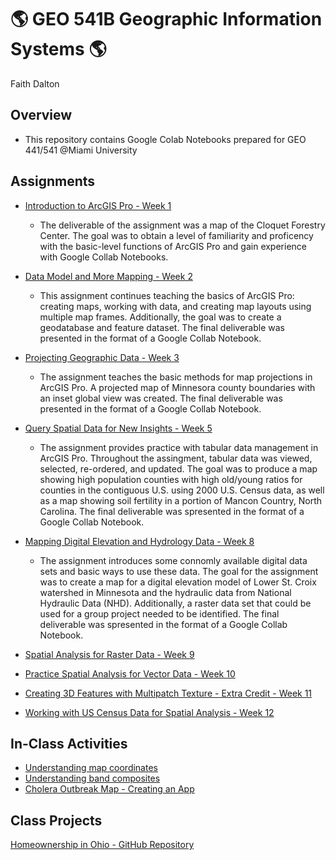 # :earth_americas: GEO 541B Geographic Information Systems :earth_americas:

Faith Dalton

## Overview
- This repository contains Google Colab Notebooks prepared for GEO 441/541 @Miami University

## Assignments

- [Introduction to ArcGIS Pro - Week 1](https://github.com/F-Dalton34/gis-project-portfolio-geo541b/blob/main/General%20Mapping/introduction_to_arcgis_pro_gui.ipynb)
  - The deliverable of the assignment was a map of the Cloquet Forestry Center. The goal was to obtain a level of familiarity and proficency with the basic-level functions of ArcGIS Pro and gain experience with Google Collab Notebooks. 
  
- [Data Model and More Mapping - Week 2]([Weekly_Assignments/data_model_and_more_mapping.ipynb](https://github.com/F-Dalton34/gis-project-portfolio-geo541b/blob/main/General%20Mapping/data_model_and_more_mapping.ipynb))
  - This assignment continues teaching the basics of ArcGIS Pro: creating maps, working with data, and creating map layouts using multiple map frames. Additionally, the goal was to create a geodatabase and feature dataset. The final deliverable was presented in the format of a Google Collab Notebook. 

- [Projecting Geographic Data - Week 3](https://github.com/F-Dalton34/gis-project-portfolio-geo541b/blob/main/General%20Mapping/projecting_geographic_data.ipynb)
  - The assignment teaches the basic methods for map projections in ArcGIS Pro. A projected map of Minnesora county boundaries with an inset global view was created. The final deliverable was presented in the format of a Google Collab Notebook. 

- [Query Spatial Data for New Insights - Week 5](https://github.com/F-Dalton34/gis-project-portfolio-geo541b/blob/main/Spatial%20Analysis/query_spatial_data_for_new_insights.ipynb)
    - The assignment provides practice with tabular data management in ArcGIS Pro. Throughout the assingment, tabular data was viewed, selected, re-ordered, and updated. The goal was to produce a map showing high population counties with high old/young ratios for counties in the contiguous U.S. using 2000 U.S. Census data, as well as a map showing soil fertility in a portion of Mancon Country, North Carolina. The final deliverable was spresented in the format of a Google Collab Notebook. 

- [Mapping Digital Elevation and Hydrology Data - Week 8](https://github.com/F-Dalton34/gis-project-portfolio-geo541b/blob/main/Raster%20and%20Satellite%20Data/Mapping_digital_elevation_and_hydrology_data.ipynb)
    - The assignment introduces some connomly available digital data sets and basic ways to use these data. The goal for the assignment was to create a map for a digital elevation model of Lower St. Croix watershed in Minnesota and the hydraulic data from National Hydraulic Data (NHD). Additionally, a raster data set that could be used for a group project needed to be identified. The final deliverable was spresented in the format of a Google Collab Notebook. 

- [Spatial Analysis for Raster Data - Week 9](https://github.com/F-Dalton34/gis-project-portfolio-geo541b/blob/main/Spatial%20Analysis/Raster%20Data.ipynb) 

- [Practice Spatial Analysis for Vector Data - Week 10](https://github.com/F-Dalton34/gis-project-portfolio-geo541b/blob/main/Spatial%20Analysis/Spatial%20Analysis%20for%20Vector%20Data.ipynb)

- [Creating 3D Features with Multipatch Texture - Extra Credit - Week 11](https://github.com/F-Dalton34/gis-project-portfolio-geo541b/blob/main/The%20World%20in%203D/Week_11.ipynb)

- [Working with US Census Data for Spatial Analysis - Week 12](https://github.com/F-Dalton34/gis-project-portfolio-geo541b/blob/main/Spatial%20Analysis/Week_12.ipynb)

## In-Class Activities

- [Understanding map coordinates](ICA/Understanding_Coordinates.ipynb)
- [Understanding band composites](ICA/understand_band_composite.ipynb)
- [Cholera Outbreak Map - Creating an App](https://miamioh.maps.arcgis.com/apps/instant/sidebar/index.html?appid=7caf033f4a3243f697c2088d6f600065)

## Class Projects
[Homeownership in Ohio - GitHub Repository](https://github.com/F-Dalton34/Ohio_Home_Ownership) 
